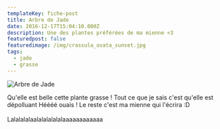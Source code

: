 ```yaml
---
templateKey: fiche-post
title: Arbre de Jade
date: 2016-12-17T15:04:10.000Z
description: Une des plantes préférées de ma mienne <3
featuredpost: false
featuredimage: /img/crassula_ovata_sunset.jpg
tags:
  - jade
  - grasse
---
```

![](/img/crassula_ovata_sunset.jpg "Arbre de Jade ")

Qu'elle est belle cette plante grasse ! Tout ce que je sais c'est qu'elle est dépolluant Héééé ouais ! Le reste c'est ma mienne qui l'écrira :D\
\
Lalalalalaalalalalalalaaaaaaaaaaaa
